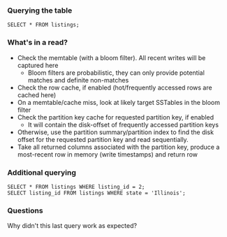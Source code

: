 ### Querying the table
```
SELECT * FROM listings;
```

### What's in a read?
- Check the memtable (with a bloom filter). All recent writes will be captured here
  - Bloom filters are probabilistic, they can only provide potential matches and definite non-matches
- Check the row cache, if enabled (hot/frequently accessed rows are cached here)
- On a memtable/cache miss, look at likely target SSTables in the bloom filter
- Check the partition key cache for requested partition key, if enabled
  - It will contain the disk-offset of frequently accessed partition keys
- Otherwise, use the partition summary/partition index to find the disk offset for the requested partition key and read sequentially.
- Take all returned columns associated with the partition key, produce a most-recent row in memory (write timestamps) and return row

### Additional querying
```
SELECT * FROM listings WHERE listing_id = 2;
SELECT listing_id FROM listings WHERE state = 'Illinois';
```

### Questions
Why didn't this last query work as expected?
